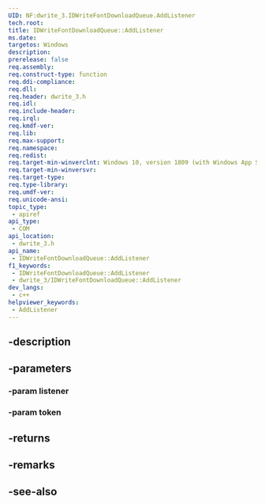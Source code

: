 ```yaml
---
UID: NF:dwrite_3.IDWriteFontDownloadQueue.AddListener
tech.root: 
title: IDWriteFontDownloadQueue::AddListener
ms.date: 
targetos: Windows
description: 
prerelease: false
req.assembly: 
req.construct-type: function
req.ddi-compliance: 
req.dll: 
req.header: dwrite_3.h
req.idl: 
req.include-header: 
req.irql: 
req.kmdf-ver: 
req.lib: 
req.max-support: 
req.namespace: 
req.redist: 
req.target-min-winverclnt: Windows 10, version 1809 (with Windows App SDK 0.5 or later)
req.target-min-winversvr: 
req.target-type: 
req.type-library: 
req.umdf-ver: 
req.unicode-ansi: 
topic_type:
 - apiref
api_type:
 - COM
api_location:
 - dwrite_3.h
api_name:
 - IDWriteFontDownloadQueue::AddListener
f1_keywords:
 - IDWriteFontDownloadQueue::AddListener
 - dwrite_3/IDWriteFontDownloadQueue::AddListener
dev_langs:
 - c++
helpviewer_keywords:
 - AddListener
---
```


## -description

## -parameters

### -param listener

### -param token

## -returns

## -remarks

## -see-also

